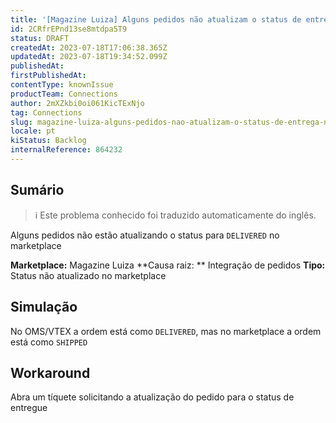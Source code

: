 ```yaml
---
title: '[Magazine Luiza] Alguns pedidos não atualizam o status de entrega no marketplace'
id: 2CRfrEPnd13se8mtdpa5T9
status: DRAFT
createdAt: 2023-07-18T17:06:38.365Z
updatedAt: 2023-07-18T19:34:52.099Z
publishedAt: 
firstPublishedAt: 
contentType: knownIssue
productTeam: Connections
author: 2mXZkbi0oi061KicTExNjo
tag: Connections
slug: magazine-luiza-alguns-pedidos-nao-atualizam-o-status-de-entrega-no-marketplace
locale: pt
kiStatus: Backlog
internalReference: 864232
---
```


## Sumário

>ℹ️ Este problema conhecido foi traduzido automaticamente do inglês.


Alguns pedidos não estão atualizando o status para `DELIVERED` no marketplace

**Marketplace:** Magazine Luiza
**Causa raiz: ** Integração de pedidos
**Tipo:** Status não atualizado no marketplace

## Simulação


No OMS/VTEX a ordem está como `DELIVERED`, mas no marketplace a ordem está como `SHIPPED`



## Workaround


Abra um tíquete solicitando a atualização do pedido para o status de entregue





